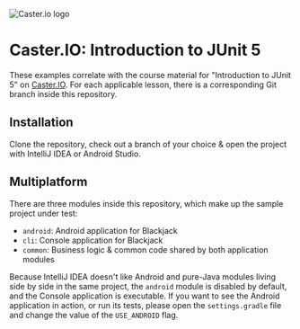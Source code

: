 ![Caster.io logo](https://caster.io/assets/cio_logo-369287ed535e10c1e2291304f48ed0ccb9ed4d29ab2d0c6ba82634789f7d4c38.png)
# Caster.IO: Introduction to JUnit 5

These examples correlate with the course material for "Introduction to JUnit 5" on [Caster.IO](https://caster.io).
For each applicable lesson, there is a corresponding Git branch inside this repository.

## Installation

Clone the repository, check out a branch of your choice & open the project with IntelliJ IDEA or Android Studio.

## Multiplatform

There are three modules inside this repository, which make up the sample project under test:

* `android`: Android application for Blackjack
* `cli`: Console application for Blackjack
* `common`: Business logic & common code shared by both application modules

Because IntelliJ IDEA doesn't like Android and pure-Java modules living side by side in the same project, 
the `android` module is disabled by default, and the Console application is executable.
If you want to see the Android application in action, or run its tests,
please open the `settings.gradle` file and change the value of the `USE_ANDROID` flag.
